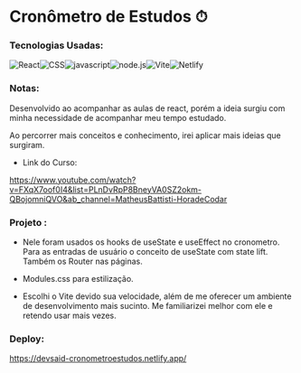 # Cronômetro de Estudos ⏱

### Tecnologias Usadas:

![React](https://img.shields.io/badge/React-20232A?style=for-the-badge&logo=react&logoColor=61DAFB)![CSS](https://img.shields.io/badge/CSS3-1572B6?style=for-the-badge&logo=css3&logoColor=white)![javascript](https://img.shields.io/badge/JavaScript-323330?style=for-the-badge&logo=javascript&logoColor=F7DF1E)![node.js](https://img.shields.io/badge/Node.js-43853D?style=for-the-badge&logo=node.js&logoColor=white)![Vite](https://img.shields.io/badge/vite-%23646CFF.svg?style=for-the-badge&logo=vite&logoColor=white)![Netlify](https://img.shields.io/badge/netlify-%23000000.svg?style=for-the-badge&logo=netlify&logoColor=#00C7B7)

### Notas:

Desenvolvido ao acompanhar as aulas de react, porém a ideia surgiu com minha necessidade de acompanhar meu tempo estudado. 

Ao percorrer mais conceitos e conhecimento, irei aplicar mais ideias que surgiram.

- Link do Curso:

https://www.youtube.com/watch?v=FXqX7oof0I4&list=PLnDvRpP8BneyVA0SZ2okm-QBojomniQVO&ab_channel=MatheusBattisti-HoradeCodar

### Projeto :

- Nele foram usados os hooks de useState e useEffect no cronometro.
  Para as entradas de usuário o conceito de useState com state lift.
  Também os Router nas páginas.

- Modules.css para estilização.

- Escolhi o Vite devido sua velocidade, além de me oferecer um ambiente de desenvolvimento mais sucinto. 
  Me familiarizei melhor com ele e retendo usar mais vezes.
  
### Deploy:
  
  https://devsaid-cronometroestudos.netlify.app/
